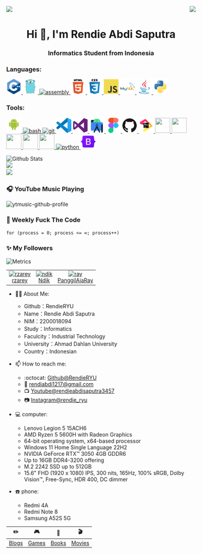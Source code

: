 <!-- <p align="center">
  Visitor count<br>
  <img src="https://profile-counter.glitch.me/itgoyo/count.svg" />
</p> -->

<p align="center">
<!--   <a href="https://space.bilibili.com/12767066">
        <img alt="bilibili"
            src="https://img.shields.io/badge/dynamic/json?url=https%3A%2F%2Fapi.swo.moe%2Fstats%2Fbilibili%2F12767066&query=count&color=282c34&label=%E5%93%94%E5%93%A9%E5%93%94%E5%93%A9&labelColor=FE7398&logo=data%3Aimage%2Fpng%3Bbase64%2CiVBORw0KGgoAAAANSUhEUgAAAGAAAABgCAYAAADimHc4AAAD7ElEQVR4nO2dW9WrMBCFK6ESkFAJSKiESqgEHCABCZWAhEpAAhL2ecik5dDc%2FpXLBDLfWnlqy0xmJ5BMQnq5CIIgCIIgCIIgCIIgCEIBAHQAemYfrgCunD6wAKAHsEKxALgx+bCQD8%2FS9tmgVqeDr1lLigDgZvDhXso+K9TyTBQRwRJ8AHjntl0Flh5QRAQK%2FmKxPeayWx2OXpBNBKiHvi34b7T2MC4pAvW6twR%2FRwkRKPizBN8CgEcuESj4Lwm+BwBjahEk+H8EwJRKhOaCDzW8e1JLfkUUH1NgmR3XmHffHR1l+72BSs8d7w8U+JDAnZERQMcV+CtUi7dNqFqibB4J7vtrq7xKCuAasbTMXCL4T+5aVk6+2xHUrWdhruAR6HIJcOeu2UHI8zyAe2ytWfEdWz9PVvQ8YAmIQ5dDAB9LFsMVAv8oMO2zAGrC5WNIarRiAuKR9jYEd9pY08aa6uUzIHGRdkgKd8pY0yc1WjEBAqypDYoAG0QAZkQAZkQAZkQAZk4vANQenjsSzS3I%2FwcSbXU5jQBUkRtdf4Rar90v8kSv3+I3ffCCSpk8I%2Fw+lgDkdI%2Fv2rEp2CaiWm1AsDQLlDAD+dlFXLMeAaCSeLZdaSFE5VUQNot38cKuEeBgAsSuG0flVZBmEanbXfNQAsS0fgBYIn2fIu3%2FBBMHEyBmDXlFfA8IzeHb+Ems4WAChKykrVA9ZfsQTL57jXzRg4A5wC%2FA8N4ADiZAZwm2XjW75Qh2KOTfA0p4kygPw28OJcCVgn3nDnYo2EwEYRgGH0qAMyICMCMCMCMCMCMCMCMCMCMCfP3qwHDOQ4AAUekTk8FaBRihJnZdYbvtCGC7LvmkM63GjVDINPFrQgCq5ETXfmMzI90FXzPvfqt7x4rEu%2FZaEcCUxFvgz2zO+BUn6UkoaEEAsptiMSX5e8FoRYCN7cVgb4Vq7U%2FH50Pq4JNP7Qiw8UFnJwcK+tXy+Wj6PLEvPgHSHv5UgwA1IQIwwyFAyLJin9RoxYgAzAQIkPwNmf26busC+OIx5TDqo5nDT+F%2FSS%2F9CYzwb+No49zNy2evkYv0LywGGAXUvp6eSneycqOic0w20k7CNgKE7jJunSGLACTCxF27ylmQc98T5MQUH49swd+I0HPXslLKnT0N+wnkrTKi9JZL%2FL9i1SorMmdeQ4TQQ7OFMxIMzGD45w8nUL1im7efENZLJpgPSw0pfz0cdt4U3230Td%2FTvx2R6d2FrHhEWLkq5PELOMsRPHCPnAZGv1xJteL7jbJiaW3sB2nDvPC%2FosSYvjRQz4cJ6n7KO3rYQL7M+L6nVtfDVRAEQRAEQRAEQRAEIZ5%2FSAXmdfXaoQsAAAAASUVORK5CYII%3D&suffix=+%E5%85%B3%E6%B3%A8&cacheSeconds=3600)" />
    </a> -->
<!--     <a href="https://github.com/RendieRYU">
        <img alt="github"
            src="https://img.shields.io/github/stars/itgoyo?affiliations=OWNER&color=%23ffe411&label=github%20stars&logo=github&logoColor=%23fffFF&style=flat" />
    </a>
    <a href="https://www.zhihu.com/people/mkosto">
        <img
            src="https://img.shields.io/badge/dynamic/json?label=%E7%9F%A5%E4%B9%8E%E5%85%B3%E6%B3%A8&labelColor=0084ff&color=282c34&query=%24.data.totalSubs&url=https%3A%2F%2Fapi.spencerwoo.com%2Fsubstats%2F%3Fsource%3Dzhihu%26queryKey%3Dmkosto&longCache=true" />
    </a>
    <a href="https://juejin.cn/user/2348212565837165">
        <img alt="juejin"
            src="https://img.shields.io/badge/%E6%8E%98%E9%87%91-2022%E5%B9%B4%E5%BA%A6%E6%91%B8%E9%B1%BC%E4%BD%9C%E8%80%851%E5%90%8D-%23007fff" />
    </a>
     <a href="https://www.youtube.com/channel/UCpCzS_uKS1zzOAUjuuBNXDQ">
       <img alt="YouTube Channel Views" src="https://img.shields.io/youtube/channel/views/UCpCzS_uKS1zzOAUjuuBNXDQ">
    </a> -->
</p>

<p>
  <a href="https://count.getloli.com/"><img src="https://count.getloli.com/get/@:RendieRYU"></a>
  <img src="https://weather-icon.journeyad.repl.co/@shenzhen?v=1" align="right">
</p>

<h1 align="center">Hi 👋, I'm Rendie Abdi Saputra</h1>
<h3 align="center">Informatics Student from Indonesia </h3>

<h3 align="left">Languages:</h3>
<p align="left"> 
    <a href="https://www.w3schools.com/cpp/" target="_blank"> 
        <img src="https://raw.githubusercontent.com/devicons/devicon/master/icons/cplusplus/cplusplus-original.svg" alt="cplusplus" width="40" height="40"/>
    </a> 
    <a href="https://golang.org" target="_blank"> 
        <img src="https://raw.githubusercontent.com/devicons/devicon/master/icons/go/go-original.svg" alt="go" width="40" height="40"/> 
    </a> 
    <a href="https://exercism.org/tracks/x86-64-assembly" target="_blank">
        <img src="https://user-images.githubusercontent.com/5421823/62779159-4cf76880-baaa-11e9-8318-e20a1aaa913a.png" alt="assembly" width="45" height="45"/>
    </a>
    <a href="https://www.w3.org/html/" target="_blank"> 
        <img src="https://raw.githubusercontent.com/devicons/devicon/master/icons/html5/html5-original-wordmark.svg" alt="html5" width="40" height="40"/> 
    </a> 
    <a href="https://www.w3schools.com/css/" target="_blank">
        <img src="https://raw.githubusercontent.com/devicons/devicon/master/icons/css3/css3-original-wordmark.svg" alt="css3" width="40" height="40"/>
    </a> 
    <a href="https://developer.mozilla.org/en-US/docs/Web/JavaScript" target="_blank"> 
        <img src="https://raw.githubusercontent.com/devicons/devicon/master/icons/javascript/javascript-original.svg" alt="javascript" width="40" height="40"/> 
    </a> 
    <a href="https://www.mysql.com/" target="_blank"> 
        <img src="https://raw.githubusercontent.com/devicons/devicon/master/icons/mysql/mysql-original-wordmark.svg" alt="mysql" width="40" height="40"/> 
    </a> 
    <a href="https://www.java.com" target="_blank"> 
        <img src="https://raw.githubusercontent.com/devicons/devicon/master/icons/java/java-original.svg" alt="java" width="40" height="40"/> 
    </a> 
    <a href="https://www.python.org" target="_blank"> 
        <img src="https://raw.githubusercontent.com/devicons/devicon/master/icons/python/python-original.svg" alt="python" width="40" height="40"/> 
    </a>
</p>

<h3 align="left">Tools:</h3>
<p align="left"> 
    <a href="https://developer.android.com" target="_blank"> 
        <img src="https://raw.githubusercontent.com/devicons/devicon/master/icons/android/android-original-wordmark.svg" alt="android" width="40" height="40"/> 
    </a> 
    <a href="https://www.gnu.org/software/bash/" target="_blank"> 
        <img src="https://www.vectorlogo.zone/logos/gnu_bash/gnu_bash-icon.svg" alt="bash" width="40" height="40"/> 
    </a> 
    <a href="https://git-scm.com/" target="_blank"> 
        <img src="https://www.vectorlogo.zone/logos/git-scm/git-scm-icon.svg" alt="git" width="40" height="40"/> 
    </a>
    <a href="https://code.visualstudio.com/" target="_blank">
        <img src="https://raw.githubusercontent.com/devicons/devicon/master/icons/vscode/vscode-original.svg" alt="vscode" width="40" height="40"/>
    </a>
    <a href="https://visualstudio.microsoft.com/" target="_blank">
        <img src="https://raw.githubusercontent.com/devicons/devicon/master/icons/visualstudio/visualstudio-plain.svg" alt="" width="40" height="40"/>
    </a>
    <a href="https://developer.android.com/studio" target="_blank">
        <img src="https://raw.githubusercontent.com/devicons/devicon/master/icons/androidstudio/androidstudio-original.svg" alt="" width="40" height="40"/>
    </a>
    <a href="https://www.figma.com/" target="_blank">
        <img src="https://raw.githubusercontent.com/devicons/devicon/master/icons/figma/figma-original.svg" alt="" width="40" height="40"/>
    </a>
    <a href="https://github.com/" target="_blank">
        <img src="https://raw.githubusercontent.com/devicons/devicon/master/icons/github/github-original.svg" alt="" width="40" height="40"/>
    </a>
    <a href="https://www.jetbrains.com/" target="_blank">
        <img src="https://raw.githubusercontent.com/devicons/devicon/master/icons/jetbrains/jetbrains-original.svg" alt="" width="40" height="40"/>
    </a>
    <a href="https://www.maplesoft.com" target="_blank">
        <img src="https://www.cfm.brown.edu/people/dobrush/am34/Maple/images/myMaple.png" alt="" width="40" height="40"/>
    </a>
    <a href="https://www.apachefriends.org/download.html" target="_blank">
        <img src="https://cdn2.iconfinder.com/data/icons/pack1-baco-flurry-icons-style/512/XAMPP.png" alt="" width="40" height="40"/>
    </a>
    <a href="https://www.notion.so/" target="_blank">
        <img src="https://logos-download.com/wp-content/uploads/2019/06/Notion_App_Logo.png" alt="" width="40" height="40"/>
    </a>
    <a href="https://www.dosbox.com/" target="_blank">
        <img src="https://static.doomworld.com/monthly_2019_12/DOSBox_icon.png.fc58ad6060c9b02b3014d3be50e989f0.png" alt="" width="40" height="40"/>
    </a>
    <a href="https://www.adobe.com/products/photoshop.html" target="_blank">
        <img src="https://upload.wikimedia.org/wikipedia/commons/thumb/a/af/Adobe_Photoshop_CC_icon.svg/2101px-Adobe_Photoshop_CC_icon.svg.png" alt="" width="40" height="40"/>
    </a>
    <a href="https://www.canva.com/" target="_blank"> 
        <img src="https://img.uxwing.com/wp-content/themes/uxwing/download/brands-social-media/canva-icon.png" alt="python" width="40" height="40"/> 
    </a>
    <a href="https://getbootstrap.com/" target="_blank"> 
        <img src="https://raw.githubusercontent.com/devicons/devicon/master/icons/bootstrap/bootstrap-original.svg" alt="python" width="40" height="40"/> 
    </a> 
</p>



![Github Stats](https://github-readme-stats.vercel.app/api?username=RendieRYU&bg_color=30,e96443,904e95&title_color=fff&text_color=fff)</br>
![](https://github-readme-stats.vercel.app/api/top-langs/?username=RendieRYU&bg_color=30,e96443,904e95&title_color=fff&text_color=fff&hide_border=false&include_all_commits=true&count_private=false&layout=compact)</br>
![](https://github-readme-streak-stats.herokuapp.com/?user=RendieRYU&theme=dark&hide_border=false)<br/>

<!-- <details open>
 <summary> 😇 <b>Medium Published articles</b>: </summary>
<br>
    <a target="_blank" href="https://github-readme-medium-recent-article.vercel.app/medium/@itgoyo/0"><img src="https://github-readme-medium-recent-article.vercel.app/medium/@itgoyo/0" alt="Recent Article 0"></a>
  <br>
    <a target="_blank" href="https://github-readme-medium-recent-article.vercel.app/medium/@itgoyo/1"><img src="https://github-readme-medium-recent-article.vercel.app/medium/@itgoyo/1" alt="Recent Article 1"></a>
  <br>
    <a target="_blank" href="https://github-readme-medium-recent-article.vercel.app/medium/@itgoyo/2"><img src="https://github-readme-medium-recent-article.vercel.app/medium/@itgoyo/2" alt="Recent Article 2"></a>
  <br>

</details> -->

### 🎧 YouTube Music Playing

![ytmusic-github-profile](/img/default.svg)
<!-- [![spotify-github-profile](https://spotify-github-profile.vercel.app/api/view?uid=g9mmploi6sdrg6sk0xosqex2u&cover_image=true&theme=default)](https://github.com/kittinan/spotify-github-profile) -->


### :dart: Weekly Fuck The Code

<!--START_SECTION:waka-->

```text
for (process = 0; process <= ∞; process++)
```

<!--END_SECTION:waka-->

### :sparkles: My Followers

![Metrics](https://metrics.lecoq.io/RendieRYU?template=classic&base.header=0&base.activity=0&base.community=0&base.repositories=0&base.metadata=0&people=1&people.limit=24&people.identicons=false&people.identicons.hide=false&people.size=28&people.types=followers%2C%20following&people.shuffle=false&config.timezone=Asia%2FShanghai)

<!--START_SECTION:top-followers-->
<table>
  <tr>
    <td align="center">
      <a href="https://github.com/rzarey">
        <img src="https://avatars.githubusercontent.com/u/71277418?v=4" width="100px;" alt="rzarey"/>
      </a>
      <br />
      <a href="https://github.com/rzarey">rzarey</a>
    </td>
    <td align="center">
      <a href="https://github.com/IRedDragonICY">
        <img src="https://avatars.githubusercontent.com/u/98265563?v=4" width="100px;" alt="ndik"/>
      </a>
      <br />
      <a href="https://github.com/IRedDragonICY">Ndik</a>
    </td>
    <td align="center">
      <a href="https://github.com/PanggilAjaRay">
        <img src="https://avatars.githubusercontent.com/u/86412842?v=4" width="100px;" alt="ray"/>
      </a>
      <br />
      <a href="https://github.com/PanggilAjaRay">PanggilAjaRay</a>
    </td>
    
    
  </tr>
</table>
<!--END_SECTION:top-followers-->

- 👨‍💻 About Me:
    - Github：RendieRYU
    - Name：Rendie Abdi Saputra
    - NIM：2200018094
    - Study：Informatics
    - Faculcity：Industrial Technology
    - University：Ahmad Dahlan University
    - Country：Indonesian



- 📫 How to reach me:
    - :octocat: [Github@RendieRYU](https://github.com/RendieRYU)
    - :email: [rendiabdi1217@gmail.com](mailto:rendiabdi1217@gmail.com)
    - :tv: [Youtube@rendieabdisaputra3457](https://www.youtube.com/channel/UCcuqD6wXwtzA1qjUG8lQY9g)
    - :camera: [Instagram@rendie_ryu](https://www.instagram.com/rendie_ryu/)



- :computer: computer:
    - Lenovo Legion 5 15ACH6
    - AMD Ryzen 5 5600H with Radeon Graphics
    - 64-bit operating system, x64-based processor
    - Windows 11 Home Single Language 22H2
    - NVIDIA GeForce RTX™ 3050 4GB GDDR6
    - Up to 16GB DDR4-3200 offering
    - M.2 2242 SSD up to 512GB
    - 15.6" FHD (1920 x 1080) IPS, 300 nits, 165Hz, 100% sRGB, Dolby Vision™, Free-Sync, HDR 400, DC dimmer




- :phone: phone:
    - Redmi 4A
    - Redmi Note 8
    - Samsung A52S 5G


| :pencil2: | :video_game: | :book: |:clapper:  |
| --- | --- | --- | --- |
| [Blogs](https://itgoyo.github.io/) |[Games](https://itgoyo.github.io/games/)  | [Books](https://itgoyo.github.io/books/) | [Movies](https://itgoyo.github.io/movies/) |


